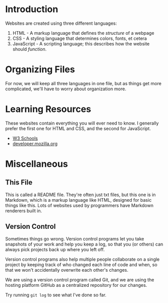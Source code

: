 # Introduction
Websites are created using three different languages:
1. HTML - A markup language that defines the *structure* of a webpage
2. CSS - A styling language that determines colors, fonts, et cetera
3. JavaScript - A scripting language; this describes how the website should *function*.
# Organizing Files
For now, we will keep all three languages in one file, but as things
get more complicated, we'll have to worry about organization more.
# Learning Resources
These websites contain everything you will ever need to know. I generally
prefer the first one for HTML and CSS, and the second for JavaScript.
* [W3 Schools](!https://www.w3schools.com/tags/default.asp)
* [developer.mozilla.org](!https://developer.mozilla.org/en-US/docs/Web/)
# Miscellaneous
## This File
This is called a README file. They're often just txt files, but this 
one is in Markdown, which is a markup language like HTML, designed for
basic things like this. Lots of websites used by programmers have 
Markdown renderers built in.
## Version Control
Sometimes things go wrong. Version control programs let you take snapshots 
of your work and help you keep a log, so that you (or others) can always
pick projects back up where you left off.

Version control programs also help multiple people collaborate on a 
single project by keeping track of who changed each line of code and
when, so that we won't accidentally overwrite each other's changes.

We are using a version control program called Git, and we are using 
the hosting platform GitHub as a centralized repository for our changes.

Try running `git log` to see what I've done so far.
